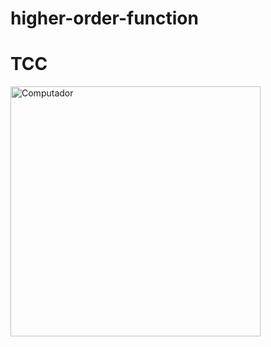 # higher-order-function
# TCC
<img src="https://camo.githubusercontent.com/c07c41e11b3457735029e3f7b22527c8b584c294358e04a7ceff03cacc479496/68747470733a2f2f63646e2e646973636f72646170702e636f6d2f6174746163686d656e74732f3730303230323438333137393332333439332f313030323634363430343533333037363130382f7374616e646172642e676966" min-width="400px" max-width="400px" width="400px" align="left" alt="Computador">
